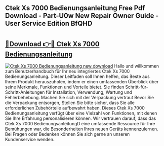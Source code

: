 ## Ctek Xs 7000 Bedienungsanleitung Free Pdf Download - Part-U0w New Repair Owner Guide - User Service Edition BfQHD

# <h2><a href="http://df5a5je.blite.top/?on=Ctek+Xs+7000+Bedienungsanleitung">🔗Download 👉🔴 Ctek Xs 7000 Bedienungsanleitung</a></h2>

[![Ctek Xs 7000 Bedienungsanleitung new download](https://i.imgur.com/lujVjoI.png)](http://df5a5je.blite.top/?on=Ctek+Xs+7000+Bedienungsanleitung)
Hallo und willkommen zum Benutzerhandbuch für Ihr neu integriertes Ctek Xs 7000 Bedienungsanleitung. Dieser Leitfaden soll Ihnen helfen, das Beste aus Ihrem Produkt herauszuholen, indem er einen umfassenden Überblick über seine Merkmale, Funktionen und Vorteile bietet. Sie finden Schritt-für-Schritt-Anleitungen für Installation, Verwendung, Wartung und Fehlerbehebung. Machen Sie sich mit der Verpackung vertraut Bevor Sie die Verpackung entsorgen, Stellen Sie bitte sicher, dass Sie alle erforderlichen Zubehörteile aufbewahrt haben. Dieses Ctek Xs 7000 Bedienungsanleitung verfügt über eine Vielzahl von Funktionen, mit denen Sie Ihre Erfahrung personalisieren können. Wir vertrauen darauf, dass das Ctek Xs 7000 BedienungsanleitungD eine umfassende Ressource für Ihre Bemühungen war, die Besonderheiten Ihres neuen Geräts kennenzulernen. Bei Fragen oder Bedenken können Sie sich gerne an unseren Kundenservice wenden.

